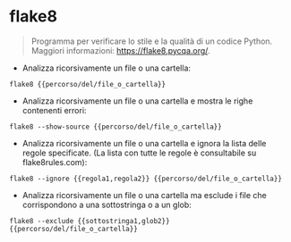 # flake8

> Programma per verificare lo stile e la qualità di un codice Python.
> Maggiori informazioni: <https://flake8.pycqa.org/>.

- Analizza ricorsivamente un file o una cartella:

`flake8 {{percorso/del/file_o_cartella}}`

- Analizza ricorsivamente un file o una cartella e mostra le righe contenenti errori:

`flake8 --show-source {{percorso/del/file_o_cartella}}`

- Analizza ricorsivamente un file o una cartella e ignora la lista delle regole specificate. (La lista con tutte le regole è consultabile su flake8rules.com):

`flake8 --ignore {{regola1,regola2}} {{percorso/del/file_o_cartella}}`

- Analizza ricorsivamente un file o una cartella ma esclude i file che corrispondono a una sottostringa o a un glob:

`flake8 --exclude {{sottostringa1,glob2}} {{percorso/del/file_o_cartella}}`
